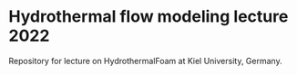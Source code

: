 # Hydrothermal flow modeling lecture 2022
Repository for lecture on HydrothermalFoam at Kiel University, Germany.
